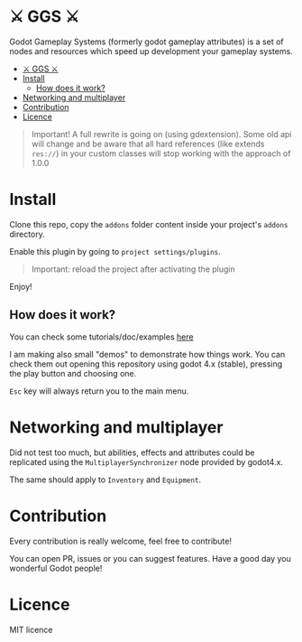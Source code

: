 ⚔️ GGS ⚔️
=======

Godot Gameplay Systems (formerly godot gameplay attributes) is a set of nodes and resources which speed up development your gameplay systems.

- [⚔️ GGS ⚔️](#️-ggs-️)
- [Install](#install)
  - [How does it work?](#how-does-it-work)
- [Networking and multiplayer](#networking-attributes-effects-and-abilities)
- [Contribution](#contribution)
- [Licence](#licence)

> Important! A full rewrite is going on (using gdextension). Some old api will change and be aware that all hard references (like extends `res://`) in your custom classes will stop working with the approach of 1.0.0

# Install

Clone this repo, copy the `addons` folder content inside your project's `addons` directory.

Enable this plugin by going to `project settings/plugins`.

> Important: reload the project after activating the plugin

Enjoy! 

## How does it work?

You can check some tutorials/doc/examples [here](./docs/readme.md)

I am making also small "demos" to demonstrate how things work. You can check them out opening this repository using godot 4.x (stable), pressing the play button and choosing one.

`Esc` key will always return you to the main menu.

# Networking and multiplayer

Did not test too much, but abilities, effects and attributes could be replicated using the `MultiplayerSynchronizer` node provided by godot4.x.

The same should apply to `Inventory` and `Equipment`.

# Contribution

Every contribution is really welcome, feel free to contribute!

You can open PR, issues or you can suggest features. Have a good day you wonderful Godot people!

# Licence

MIT licence
